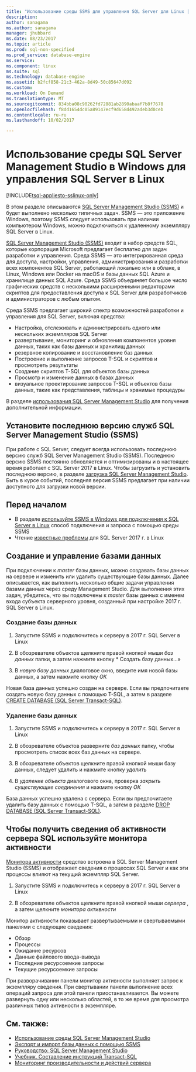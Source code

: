 ```yaml
---
title: "Использование среды SSMS для управления SQL Server для Linux | Документы Microsoft"
description: 
author: sanagama
ms.author: sanagama
manager: jhubbard
ms.date: 08/23/2017
ms.topic: article
ms.prod: sql-non-specified
ms.prod_service: database-engine
ms.service: 
ms.component: linux
ms.suite: sql
ms.technology: database-engine
ms.assetid: b2fcf858-21c3-462a-8d49-50c85647d092
ms.custom: 
ms.workload: On Demand
ms.translationtype: MT
ms.sourcegitcommit: 834bba08c90262fd72881ab2890abaaf7b8f7678
ms.openlocfilehash: f8dd1654dc05a89147ecf9d658d492adeb3d0ceb
ms.contentlocale: ru-ru
ms.lasthandoff: 10/02/2017

---
```

# <a name="use-sql-server-management-studio-on-windows-to-manage-sql-server-on-linux"></a>Использование среды SQL Server Management Studio в Windows для управления SQL Server в Linux

[!INCLUDE[tsql-appliesto-sslinux-only](../includes/tsql-appliesto-sslinux-only.md)]

В этом разделе описываются [SQL Server Management Studio (SSMS)](../ssms/sql-server-management-studio-ssms.md) и будет выполнено несколько типичных задач. SSMS — это приложение Windows, поэтому SSMS следует использовать при наличии компьютером Windows, можно подключиться к удаленному экземпляру SQL Server в Linux.

[SQL Server Management Studio (SSMS)](../ssms/sql-server-management-studio-ssms.md) входит в набор средств SQL, которые корпорация Microsoft предлагает бесплатно для задач разработки и управления. Среда SSMS — это интегрированная среда для доступа, настройки, управления, администрирования и разработки всех компонентов SQL Server, работающий локально или в облаке, в Linux, Windows или Docker на macOS и базы данных SQL Azure и хранилище данных SQL Azure. Среда SSMS объединяет большое число графических средств с несколькими расширенными редакторами скриптов для предоставления доступа к SQL Server для разработчиков и администраторов с любым опытом.

Среда SSMS предлагает широкий спектр возможностей разработки и управления для SQL Server, включая средства:

- Настройка, отслеживать и администрировать одного или нескольких экземпляров SQL Server
- развертывание, мониторинг и обновления компонентов уровня данных, таких как базы данных и хранилищ данных
- резервное копирование и восстановление баз данных
- Построение и выполнение запросов T-SQL и скриптов и просмотреть результаты
- Создание скриптов T-SQL для объектов базы данных
- Просмотр и изменение данных в базах данных
- визуальное проектирование запросов T-SQL и объектов базы данных, такие как представления, таблицы и хранимые процедуры

В разделе [использования SQL Server Management Studio](https://msdn.microsoft.com/en-us/library/ms174173.aspx) для получения дополнительной информации.

## <a name="install-the-newest-version-of-sql-server-management-studio-ssms"></a>Установите последнюю версию служб SQL Server Management Studio (SSMS)

При работе с SQL Server, следует всегда использовать последнюю версию служб SQL Server Management Studio (SSMS). Последнюю версию SSMS постоянно обновляется и оптимизированы и в настоящее время работает с SQL Server 2017 в Linux. Чтобы загрузить и установить последнюю версию, в разделе [загрузка SQL Server Management Studio](../ssms/download-sql-server-management-studio-ssms.md). Быть в курсе событий, последняя версия SSMS предлагает при наличии доступного для загрузки новой версии. 

## <a name="before-you-begin"></a>Перед началом
- В разделе [используйте SSMS в Windows для подключения к SQL Server в Linux](sql-server-linux-develop-use-ssms.md) способ подключения и запроса с помощью среды SSMS
- Чтение [известные проблемы](sql-server-linux-release-notes.md) для SQL Server 2017 г. в Linux

## <a name="create-and-manage-databases"></a>Создание и управление базами данных
При подключении к *master* базы данных, можно создавать базы данных на сервере и изменить или удалить существующие базы данных. Далее описывается, как выполнить несколько общие задачи управления базами данных через среду Management Studio. Для выполнения этих задач, убедитесь, что вы подключены к *master* базы данных с именем входа субъекта серверного уровня, созданный при настройке 2017 г. SQL Server в Linux.

### <a name="create-a-new-database"></a>Создание базы данных

1. Запустите SSMS и подключитесь к серверу в 2017 г. SQL Server в Linux

2. В обозревателе объектов щелкните правой кнопкой мыши *баз данных* папки, а затем нажмите кнопку * Создать базу данных...»

3. В *новую базу данных* диалоговое окно, введите имя новой базы данных, а затем нажмите кнопку *ОК*

Новая база данных успешно создан на сервере. Если вы предпочитаете создать новую базу данных с помощью T-SQL, а затем в разделе [CREATE DATABASE (SQL Server Transact-SQL)](../t-sql/statements/create-database-sql-server-transact-sql.md).

### <a name="drop-a-database"></a>Удаление базы данных

1. Запустите SSMS и подключитесь к серверу в 2017 г. SQL Server в Linux

2. В обозревателе объектов разверните *баз данных* папку, чтобы просмотреть список всех баз данных на сервере.

3. В обозревателе объектов щелкните правой кнопкой мыши базу данных, следует удалить и нажмите кнопку *удалить*

4. В *удаление объекта* диалогового окна, проверка *закрыть существующие соединения* и нажмите кнопку *ОК*

База данных успешно удалена с сервера. Если вы предпочитаете удалить базу данных с помощью T-SQL, а затем в разделе [DROP DATABASE (SQL Server Transact-SQL)](../t-sql/statements/drop-database-transact-sql.md).

## <a name="use-activity-monitor-to-see-information-about-sql-server-activity"></a>Чтобы получить сведения об активности сервера SQL используйте монитора активности

[Монитора активности](../relational-databases/performance-monitor/activity-monitor.md) средство встроена в SQL Server Management Studio (SSMS) и отображает сведения о процессах SQL Server и как эти процессы влияют на текущий экземпляр SQL Server.

1. Запустите SSMS и подключитесь к серверу в 2017 г. SQL Server в Linux

2. В обозревателе объектов щелкните правой кнопкой мыши *сервера* , а затем щелкните *монитора активности*

Монитор активности показывает развертываемыми и свертываемыми панелями с следующие сведения:
- Обзор
- Процессы
- Ожидание ресурсов
- Данные файлового ввода-вывода
- Последние ресурсоемкие запросы
- Текущие ресурсоемкие запросы

При разворачивании панели монитор активности выполняет запрос к экземпляру сведения. При свертывании панели выполнение всех операций запроса для этой панели приостанавливается. Вы можете развернуть одну или несколько областей, в то же время для просмотра различных типов активности в экземпляре.

## <a name="see-also"></a>См. также:
- [Использование среды SQL Server Management Studio](https://msdn.microsoft.com/en-us/library/ms174173.aspx)
- [Экспорт и импорт базы данных с помощью SSMS](sql-server-linux-migrate-ssms.md)
- [Руководство: SQL Server Management Studio](https://msdn.microsoft.com/en-us/library/bb934498.aspx)
- [Учебник. Составление инструкций Transact-SQL](../t-sql/tutorial-writing-transact-sql-statements.md)
- [Мониторинг производительности и действий сервера](../relational-databases/performance/server-performance-and-activity-monitoring.md)

